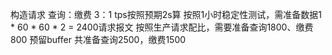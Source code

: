 构造请求
查询：缴费
3：1
tps按照预期2s算
按照1小时稳定性测试，需准备数据1 * 60 * 60 * 2 = 2400请求报文
按照生产请求配比，需要准备查询1800、缴费800
预留buffer 共准备查询2500，缴费1500
